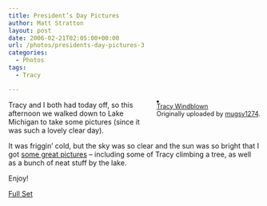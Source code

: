 ```yaml
---
title: President’s Day Pictures
author: Matt Stratton
layout: post
date: 2006-02-21T02:05:00+00:00
url: /photos/presidents-day-pictures-3
categories:
  - Photos
tags:
  - Tracy

---
```

<div style="float:right;margin-left:10px;margin-bottom:10px;">
  <a title="photo sharing" href="http://www.flickr.com/photos/mugsy/102401928/"><img style="border:solid 2px #000000;" src="http://static.flickr.com/36/102401928_2c20e30688_m.jpg" alt="" /></a><br /> <span style="font-size:.9em;margin-top:0;"> <a href="http://www.flickr.com/photos/mugsy/102401928/">Tracy Windblown</a><br /> Originally uploaded by <a href="http://www.flickr.com/people/mugsy/">mugsy1274</a>. </span>
</div>

Tracy and I both had today off, so this afternoon we walked down to Lake Michigan to take some pictures (since it was such a lovely clear day).

It was friggin&#8217; cold, but the sky was so clear and the sun was so bright that I got [some great pictures][1] &#8211; including some of Tracy climbing a tree, as well as a bunch of neat stuff by the lake.

Enjoy!

[Full Set][1]

 [1]: http://www.flickr.com/photos/mugsy/archives/date-taken/2006/02/20/
